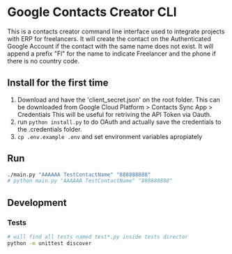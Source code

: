 # Google Contacts Creator CLI

This is a contacts creator command line interface used to integrate projects with ERP for freelancers.
It will create the contact on the Authenticated Google Account if the contact with the same name does not exist.
It will append a prefix "Fl" for the name to indicate Freelancer and the phone if there is no country code.

## Install for the first time

1. Download and have the 'client_secret.json' on the root folder. This can be downloaded from Google Cloud Platform > Contacts Sync App > Credentials
This will be useful for retriving the API Token via Oauth.
2. run `python install.py` to do OAuth and actually save the credentials to the .credentials folder.
3. `cp .env.example .env` and set environment variables apropiately

## Run

```bash
./main.py "AAAAAA TestContactName" "888888888"
# python main.py "AAAAAA TestContactName" "888888888"
```

## Development

### Tests

```bash
# will find all tests named test*.py inside tests director
python -m unittest discover
```
